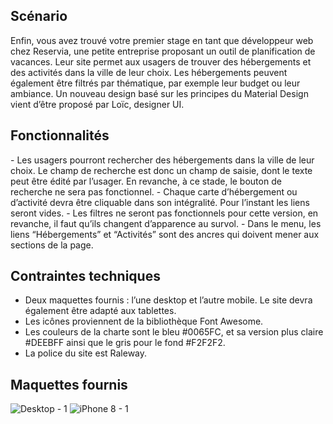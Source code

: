 <h2>Scénario</h2>

Enfin, vous avez trouvé votre premier stage en tant que développeur web chez Reservia, une petite entreprise proposant un outil de planification de vacances. Leur site permet aux usagers de trouver des hébergements et des activités dans la ville de leur choix. Les hébergements peuvent également être filtrés par thématique, par exemple leur budget ou leur ambiance.
Un nouveau design basé sur les principes du Material Design vient d’être proposé par Loïc, designer UI.

<h2>Fonctionnalités</h2>
- Les usagers pourront rechercher des hébergements dans la ville de leur choix. Le champ de recherche est donc un champ de saisie, dont le texte peut être édité par l’usager. En revanche, à ce stade, le bouton de recherche ne sera pas fonctionnel.
- Chaque carte d’hébergement ou d’activité devra être cliquable dans son intégralité. Pour l’instant les liens seront vides.
- Les filtres ne seront pas fonctionnels pour cette version, en revanche, il faut qu’ils changent d’apparence au survol.
- Dans le menu, les liens “Hébergements” et “Activités” sont des ancres qui doivent mener aux sections de la page.

<h2>Contraintes techniques</h2>

- Deux maquettes fournis : l’une desktop et l’autre mobile. Le site devra également être adapté aux tablettes.
- Les icônes proviennent de la bibliothèque Font Awesome. 
- Les couleurs de la charte sont le bleu #0065FC, et sa version plus claire #DEEBFF ainsi que le gris pour le fond #F2F2F2.
- La police du site est Raleway.

<h2>Maquettes fournis</h2>

![Desktop - 1](https://user-images.githubusercontent.com/77047377/129380461-178aefca-772e-4d0a-9055-ed5813b33e61.png)
![iPhone 8 - 1](https://user-images.githubusercontent.com/77047377/129380464-f1fdbb09-b54e-4967-b1fd-9ab8e7876114.png)
